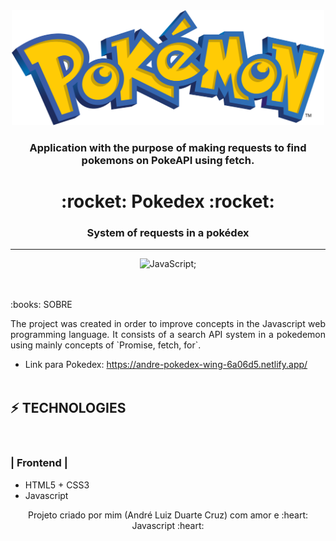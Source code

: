 <div align ="center">
<img src="image/pokemon.png" alt="pokemon" style="width:500px">



### Application with the purpose of making requests to find pokemons on PokeAPI using fetch.
</div>


<div align = "center">
<h1>:rocket: Pokedex :rocket:</h1>
<h3>System of requests in a pokédex </h3>
  <hr>
  
![JavaScript](https://img.shields.io/badge/-JavaScript%20ES6-F7B93E?style=flat-square&logo=javascript&logoColor=black);

<br>
<br>


  

<div align ="justify">
:books: SOBRE
<br>

<p align="justify">The project was created in order to improve concepts in the Javascript web programming language. It consists of a search API system in a pokedemon using mainly concepts of `Promise, fetch, for`.</p>

* Link para Pokedex: https://andre-pokedex-wing-6a06d5.netlify.app/ <br><br>

## :zap: TECHNOLOGIES

<br>


### | Frontend | 
* HTML5 + CSS3 
* Javascript 
</div>
Projeto criado por mim (André Luiz Duarte Cruz) com amor e :heart: Javascript :heart:
</div>
